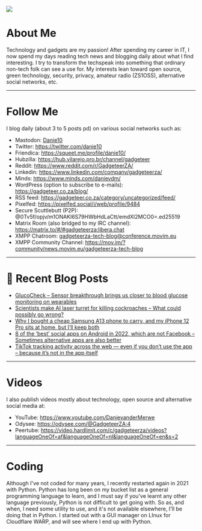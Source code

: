 ![](https://yt3.ggpht.com/ytc/AKedOLTjSvgBgtLmvQSNuuP-z22LFql2QOlcweAzH50-GW8=s88-c-k-c0x00ffffff-no-rj)

# About Me

Technology and gadgets are my passion! After spending my career in IT, I now spend my days reading tech news and blogging daily about what I find interesting. I try to transform the techspeak into something that ordinary non-tech folk can see a use for. My interests lean toward open source, green technology, security, privacy, amateur radio (ZS1OSS), alternative social networks, etc.

----
# Follow Me

I blog daily (about 3 to 5 posts pd) on various social networks such as:
- Mastodon: <a rel="me" href="https://mastodon.social/@danie10">Danie10</a>
- Twitter: https://twitter.com/danie10
- Friendica: https://squeet.me/profile/danie10/
- Hubzilla: https://hub.vilarejo.pro.br/channel/gadgeteer
- Reddit: https://www.reddit.com/r/GadgeteerZA/
- Linkedin: https://www.linkedin.com/company/gadgeteerza/
- Minds: https://www.minds.com/danievdm/
- WordPress (option to subscribe to e-mails): https://gadgeteer.co.za/blog/
- RSS feed: https://gadgeteer.co.za/category/uncategorized/feed/
- Pixelfed: https://pixelfed.social/i/web/profile/9484
- Secure Scuttlebutt (P2P): @0Tv5f/opjv/m1ONAKl6S79HWbHdLaCtt/emdXl2MCO0=.ed25519
- Matrix Room (also bridged to my IRC channel): https://matrix.to/#/#gadgeteerza:libera.chat
- XMPP Chatroom: gadgeteerza-tech-blog@conference.movim.eu
- XMPP Community Channel: https://mov.im/?community/news.movim.eu/gadgeteerza-tech-blog

----
# 📰 Recent Blog Posts
<!-- BLOG-POST-LIST:START -->
- [GlucoCheck – Sensor breakthrough brings us closer to blood glucose monitoring on wearables](https://gadgeteer.co.za/glucocheck-sensor-breakthrough-brings-us-closer-to-blood-glucose-monitoring-on-wearables/)
- [Scientists make AI laser turret for killing cockroaches – What could possibly go wrong?](https://gadgeteer.co.za/scientists-make-ai-laser-turret-for-killing-cockroaches-what-could-possibly-go-wrong/)
- [Why I bought a cheap Samsung A13 phone to carry, and my iPhone 12 Pro sits at home, but I’ll keep both](https://gadgeteer.co.za/why-i-bought-a-cheap-samsung-a13-phone-to-carry-and-my-iphone-12-pro-sits-at-home-but-ill-keep-both/)
- [8 of the ‘best’ social apps on Android in 2022, which are not Facebook – Sometimes alternative apps are also better](https://gadgeteer.co.za/8-of-the-best-social-apps-on-android-in-2022-which-are-not-facebook-sometimes-alternative-apps-are-also-better/)
- [TikTok tracking activity across the web — even if you don’t use the app – because it’s not in the app itself](https://gadgeteer.co.za/tiktok-tracking-activity-across-the-web-even-if-you-dont-use-the-app-because-its-not-in-the-app-itself/)
<!-- BLOG-POST-LIST:END -->

----
# Videos

I also publish videos mostly about technology, open source and alternative social media at:
- YouTube: https://www.youtube.com/DanievanderMerwe
- Odysee: https://odysee.com/@GadgeteerZA:4
- Peertube: https://video.hardlimit.com/c/gadgeteerza/videos?languageOneOf=af&languageOneOf=nl&languageOneOf=en&s=2

----
# Coding

Although I've not coded for many years, I recently restarted again in 2021 with Python. Python has long been on my bucket list as a general programming language to learn, and I must say if you've learnt any other language previously, Python is not difficult to get going with. So as, and when, I need some utility to use, and it's not available elsewhere, I'll be doing that in Python. I started out with a GUI manager on LInux for Cloudflare WARP, and will see where I end up with Python. 
